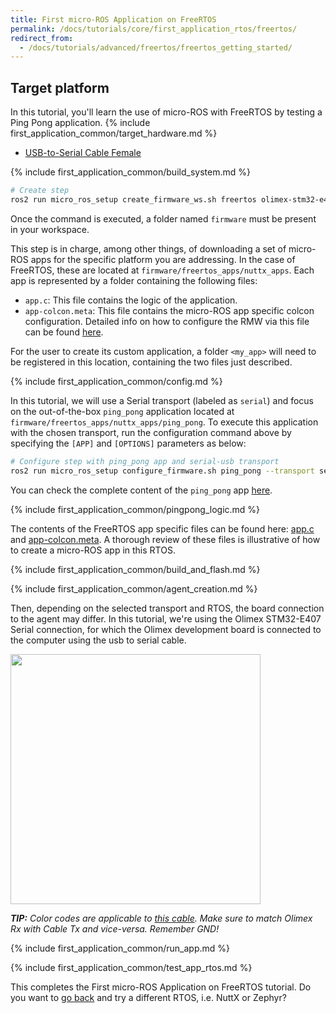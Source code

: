 ```yaml
---
title: First micro-ROS Application on FreeRTOS
permalink: /docs/tutorials/core/first_application_rtos/freertos/
redirect_from:
  - /docs/tutorials/advanced/freertos/freertos_getting_started/
---
```


## Target platform

In this tutorial, you'll learn the use of micro-ROS with FreeRTOS by testing a Ping Pong application.
{% include first_application_common/target_hardware.md %}
* [USB-to-Serial Cable Female](https://www.olimex.com/Products/Components/Cables/USB-Serial-Cable/USB-SERIAL-F/)

{% include first_application_common/build_system.md %}

```bash
# Create step
ros2 run micro_ros_setup create_firmware_ws.sh freertos olimex-stm32-e407
```

Once the command is executed, a folder named `firmware` must be present in your workspace.

This step is in charge, among other things, of downloading a set of micro-ROS apps for the specific platform you are
addressing.
In the case of FreeRTOS, these are located at `firmware/freertos_apps/nuttx_apps`.
Each app is represented by a folder containing the following files:

* `app.c`: This file contains the logic of the application.
* `app-colcon.meta`: This file contains the micro-ROS app specific colcon configuration. Detailed info on how to
  configure the RMW via this file can be found
  [here](https://micro-ros.github.io/docs/tutorials/core/microxrcedds_rmw_configuration/).

For the user to create its custom application, a folder `<my_app>` will need to be registered in this location,
containing the two files just described.

{% include first_application_common/config.md %}

In this tutorial, we will use a Serial transport (labeled as `serial`) and focus on the out-of-the-box `ping_pong`
application located at `firmware/freertos_apps/nuttx_apps/ping_pong`. To execute this application with the chosen transport,
run the configuration command above by specifying the `[APP]` and `[OPTIONS]` parameters as below:

```bash
# Configure step with ping_pong app and serial-usb transport
ros2 run micro_ros_setup configure_firmware.sh ping_pong --transport serial --dev 3
```

You can check the complete content of the `ping_pong` app
[here](https://github.com/micro-ROS/freertos_apps/tree/foxy/nuttx_apps/ping_pong).

{% include first_application_common/pingpong_logic.md %}

The contents of the FreeRTOS app specific files can be found here:
[app.c](https://github.com/micro-ROS/freertos_apps/blob/foxy/nuttx_apps/ping_pong/app.c) and
[app-colcon.meta](https://github.com/micro-ROS/freertos_apps/blob/foxy/nuttx_apps/ping_pong/app-colcon.meta).
A thorough review of these files is illustrative of how to create a micro-ROS app in this RTOS.

{% include first_application_common/build_and_flash.md %}

{% include first_application_common/agent_creation.md %}

Then, depending on the selected transport and RTOS, the board connection to the agent may differ.
In this tutorial, we're using the Olimex STM32-E407 Serial connection, for which the Olimex development board is
connected to the computer using the usb to serial cable.

<img width="400" style="padding-right: 25px;" src="../imgs/5.jpg">

***TIP:** Color codes are applicable to
[this cable](https://www.olimex.com/Products/Components/Cables/USB-Serial-Cable/USB-SERIAL-F/).
Make sure to match Olimex Rx with Cable Tx and vice-versa. Remember GND!*

{% include first_application_common/run_app.md %}

{% include first_application_common/test_app_rtos.md %}

This completes the First micro-ROS Application on FreeRTOS tutorial. Do you want to [go back](../) and try a different RTOS, i.e. NuttX or Zephyr?
